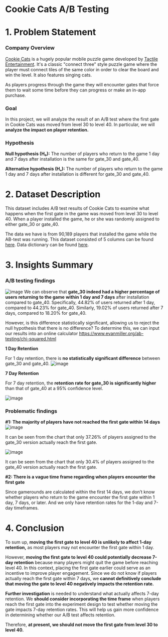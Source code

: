 # Cookie Cats A/B Testing
# 1. Problem Statement

### Company Overview

[Cookie Cats](https://www.facebook.com/cookiecatsgame) is a hugely popular mobile puzzle game developed by [Tactile Entertainment](http://tactile.dk/). It's a classic "connect three" style puzzle game where the player must connect tiles of the same color in order to clear the board and win the level. It also features singing cats. 

As players progress through the game they will encounter gates that force them to wait some time before they can progress or make an in-app purchase. 

### Goal

In this project, we will analyze the result of an A/B test where the first gate in Cookie Cats was moved from level 30 to level 40. In particular, we will **analyze the impact on player retention.**

### Hypothesis

**Null hypothesis (H₀):** The number of players who return to the game 1 day and 7 days after installation is the same for gate_30 and gate_40.

**Alternative hypothesis (Hₐ):** The number of players who return to the game 1 day and 7 days after installation is different for gate_30 and gate_40.

# **2. Dataset Description**

This dataset includes A/B test results of Cookie Cats to examine what happens when the first gate in the game was moved from level 30 to level 40. When a player installed the game, he or she was randomly assigned to either gate_30 or gate_40. 

The data we have is from 90,189 players that installed the game while the AB-test was running.
This dataset consisted of 5 columns can be found [here](https://www.kaggle.com/datasets/mursideyarkin/mobile-games-ab-testing-cookie-cats). Data dictionary can be found [here](https://github.com/nguyenkimhang1206/Cookie-Cats-AB-Testing/blob/main/Data%20Dictionary%20of%20Cookie%20Cats%20AB%20Testing.xlsx).


# 3. Insights Summary

### A/B testing findings

![image](https://github.com/user-attachments/assets/b0468899-0265-4fee-806a-05b0d28bc7ee)
We can observe that **gate_30 indeed had a higher percentage of users returning to the game** **within 1 day and 7 days** after installation compared to gate_40. Specifically, 44.82% of users returned after 1 day, compared to 44.23% for gate_40. Similarly, 19.02% of users returned after 7 days, compared to 18.20% for gate_40.

However, is this difference statistically significant, allowing us to reject the null hypothesis that there is no difference? To determine this, we can input our results into an online calculator https://www.evanmiller.org/ab-testing/chi-squared.html 

**1 Day Retention**

For 1 day retention, there is **no statistically significant difference** between gate_30 and gate_40.
![image](https://github.com/user-attachments/assets/d0e7e59e-f699-4767-accb-4e35a0f09904)



**7 Day Retention**

For 7 day retention, the **retention rate for gate_30 is significantly higher** than that of gate_40 at a 95% confidence level. 

![image](https://github.com/user-attachments/assets/ec5a7bf4-de90-4ad4-9b53-afcc80a35f4f)


### Problematic findings

**#1: The majority of players have not reached the first gate within 14 days**
![image](https://github.com/user-attachments/assets/8d609481-dfaf-40e9-b766-20408c66edba)



It can be seen from the chart that only 37.26% of players assigned to the gate_30 version actually reach the first gate.

![image](https://github.com/user-attachments/assets/89682b04-d075-41aa-9572-bae36ccc18ac)



It can be seen from the chart that only 30.4% of players assigned to the gate_40 version actually reach the first gate.

**#2: There is a vague time frame regarding when players encounter the first gate**

Since gamerounds are calculated within the first 14 days, we don’t know whether players who return to the game encounter the first gate within 1 day, 7 days, or later. And we only have retention rates for the 1-day and 7-day timeframes.

# 4. Conclusion

To sum up, **moving the first gate to level 40 is unlikely to affect 1-day retention,** as most players may not encounter the first gate within 1 day.

However, **moving the first gate to level 40 could potentially decrease 7-day retention** because many players might quit the game before reaching level 40. In this context, placing the first gate earlier could serve as an incentive to improve player engagement. Since we do not know if players actually reach the first gate within 7 days, we **cannot definitively conclude that moving the gate to level 40 negatively impacts the retention rate.**

**Further investigation** is needed to understand what actually affects 7-day retention. We **should consider incorporating the time frame** when players reach the first gate into the experiment design to test whether moving the gate impacts 7-day retention rates. This will help us gain more confidence in determining whether our A/B test affects retention.

Therefore, **at present, we should not move the first gate from level 30 to level 40.**
